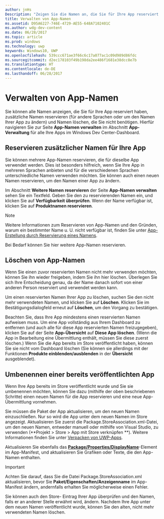 ```yaml
---
author: jnHs
Description: "Zeigen Sie die Namen an, die Sie für Ihre App reserviert haben, reservieren Sie zusätzliche Namen (für andere Sprachen oder um den Namen Ihrer App zu ändern), und löschen Sie reservierte Namen, die Sie nicht mehr benötigen."
title: Verwalten von App-Namen
ms.assetid: D95A6227-746E-4729-AE55-648A7102401C
ms.author: wdg-dev-content
ms.date: 06/28/2017
ms.topic: article
ms.prod: windows
ms.technology: uwp
keywords: Windows10, UWP
ms.openlocfilehash: 539ccc671ae3f66c6c17a077ac1c09d989d86fdc
ms.sourcegitcommit: d2ec178103f49b198da2ee486f1681e38dcc8e7b
ms.translationtype: HT
ms.contentlocale: de-DE
ms.lasthandoff: 06/28/2017
---
```

# <a name="manage-app-names"></a>Verwalten von App-Namen


Sie können alle Namen anzeigen, die Sie für Ihre App reserviert haben, zusätzliche Namen reservieren (für andere Sprachen oder um den Namen Ihrer App zu ändern) und Namen löschen, die Sie nicht benötigen. Hierfür navigieren Sie zur Seite **App-Namen verwalten** im Abschnitt **App-Verwaltung** für alle Ihre Apps im Windows Dev Center-Dashboard.

## <a name="reserve-additional-names-for-your-app"></a>Reservieren zusätzlicher Namen für Ihre App

Sie können mehrere App-Namen reservieren, die für dieselbe App verwendet werden. Dies ist besonders hilfreich, wenn Sie Ihre App in mehreren Sprachen anbieten und für die verschiedenen Sprachen unterschiedliche Namen verwenden möchten. Sie können auch einen neuen Namen reservieren, um den Namen einer App zu ändern.

Im Abschnitt **Weitere Namen reservieren** der Seite **App-Namen verwalten** sehen Sie ein Textfeld. Geben Sie den zu reservierenden Namen ein, und klicken Sie auf **Verfügbarkeit überprüfen**. Wenn der Name verfügbar ist, klicken Sie auf **Produktnamen reservieren**.

> [!NOTE]
> Weitere Informationen zum Reservieren von App-Namen und den Gründen, warum ein bestimmter Name u. U. nicht verfügbar ist, finden Sie unter [App-Erstellung durch Reservierung eines Namens](create-your-app-by-reserving-a-name.md).

Bei Bedarf können Sie hier weitere App-Namen reservieren.

## <a name="delete-app-names"></a>Löschen von App-Namen

Wenn Sie einen zuvor reservierten Namen nicht mehr verwenden möchten, können Sie ihn wieder freigeben, indem Sie ihn hier löschen. Überlegen Sie sich Ihre Entscheidung genau, da der Name danach sofort von einer anderen Person reserviert und verwendet werden kann.

Um einen reservierten Namen Ihrer App zu löschen, suchen Sie den nicht mehr verwendeten Namen, und klicken Sie auf **Löschen**. Klicken Sie im Bestätigungsdialogfeld erneut auf **Löschen**, um den Vorgang zu bestätigen.

Beachten Sie, dass Ihre App mindestens einen reservierten Namen aufweisen muss. Um eine App vollständig aus Ihrem Dashboard zu entfernen (und auch alle für diese App reservierten Namen freizugegeben), klicken Sie auf der Seite **App-Übersicht** auf **Diese App löschen**. (Wenn die App in Bearbeitung eine Übermittlung enthält, müssen Sie diese zuerst löschen.) Wenn Sie die App bereits im Store veröffentlicht haben, können Sie sie nicht vom Dashboard löschen (Sie können sie allerdings mit der Funktionen **Produkte einblenden/ausblenden** in der **Übersicht** ausgeblendet). 

## <a name="rename-an-app-that-has-already-been-published"></a>Umbenennen einer bereits veröffentlichten App

Wenn Ihre App bereits im Store veröffentlicht wurde und Sie sie umbenennen möchten, können Sie dazu (mithilfe der oben beschriebenen Schritte) einen neuen Namen für die App reservieren und eine neue App-Übermittlung vornehmen.

Sie müssen die Paket der App aktualisieren, um den neuen Namen einzuschließen. Nur so wird die App unter dem neuen Namen im Store angezeigt. Aktualisieren Sie zuerst die Package.StoreAssociation.xml-Datei, um den neuen Namen, entweder manuell oder mithilfe von Visual Studio, zu verwenden (**Projekt > Store > App mit Store verknüpfen **). Weitere Informationen finden Sie unter [Verpacken von UWP-Apps](../packaging/packaging-uwp-apps.md).

Aktualisieren Sie ebenfalls das [**Package/Properties/DisplayName**](https://docs.microsoft.com/uwp/schemas/appxpackage/appxmanifestschema/element-1-displayname)-Element im App-Manifest, und aktualisieren Sie Grafiken oder Texte, die den App-Namen enthalten. 

> [!IMPORTANT]
> Achten Sie darauf, dass Sie die Datei Package.StoreAssociation.xml aktualisieren, bevor Sie **Paket/Eigenschaften/Anzeigenname** im App-Manifest ändern, andernfalls erhalten Sie möglicherweise einen Fehler.

Sie können auch den Store- Eintrag Ihrer App überprüfen und den Namen, falls er an anderer Stelle erwähnt wird, ändern. Nachdem Ihre App unter dem neuen Namen veröffentlicht wurde, können Sie den alten, nicht mehr verwendeten Namen löschen.

 

 





